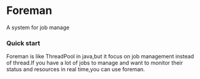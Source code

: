 # Foreman
A system for job manage

### Quick start
Foreman is like ThreadPool in java,but it focus on job management instead of thread.If you have a lot of jobs to manage and want to monitor their status and resources in real time,you can use foreman.

